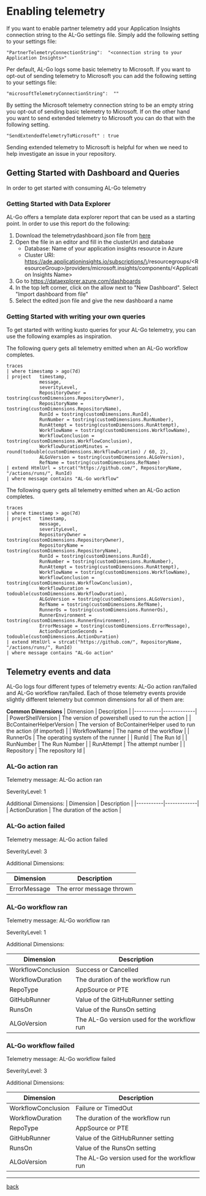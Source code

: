 # Enabling telemetry

If you want to enable partner telemetry add your Application Insights connection string to the AL-Go settings file. Simply add the following setting to your settings file:

```
"PartnerTelemetryConnectionString":  "<connection string to your Application Insights>"
```

Per default, AL-Go logs some basic telemetry to Microsoft. If you want to opt-out of sending telemetry to Microsoft you can add the following setting to your settings file:

```
"microsoftTelemetryConnectionString":  ""
```

By setting the Microsoft telemetry connection string to be an empty string you opt-out of sending basic telemetry to Microsoft. If on the other hand you want to send extended telemetry to Microsoft you can do that with the following setting.

```
"SendExtendedTelemetryToMicrosoft" : true
```

Sending extended telemetry to Microsoft is helpful for when we need to help investigate an issue in your repository.

## Getting Started with Dashboard and Queries

In order to get started with consuming AL-Go telemetry

### Getting Started with Data Explorer

AL-Go offers a template data explorer report that can be used as a starting point. In order to use this report do the following:

1. Download the telemetrydashboard.json file from [here](resources/telemetrydashboard.json)
1. Open the file in an editor and fill in the clusterUri and database
   - Database: Name of your application insights resource in Azure
   - Cluster URI: https://ade.applicationinsights.io/subscriptions/\<SubscriptionId>/resourcegroups/\<ResourceGroup>/providers/microsoft.insights/components/\<Application Insights Name>
1. Go to https://dataexplorer.azure.com/dashboards
1. In the top left corner, click on the allow next to "New Dashboard". Select "Import dashboard from file"
1. Select the edited json file and give the new dashboard a name

### Getting Started with writing your own queries

To get started with writing kusto queries for your AL-Go telemetry, you can use the following examples as inspiration.

The following query gets all telemetry emitted when an AL-Go workflow completes.

```
traces
| where timestamp > ago(7d)
| project   timestamp,
            message,
            severityLevel,
            RepositoryOwner = tostring(customDimensions.RepositoryOwner),
            RepositoryName = tostring(customDimensions.RepositoryName),
            RunId = tostring(customDimensions.RunId),
            RunNumber = tostring(customDimensions.RunNumber),
            RunAttempt = tostring(customDimensions.RunAttempt),
            WorkflowName = tostring(customDimensions.WorkflowName),
            WorkflowConclusion = tostring(customDimensions.WorkflowConclusion),
            WorkflowDurationMinutes = round(todouble(customDimensions.WorkflowDuration) / 60, 2),
            ALGoVersion = tostring(customDimensions.ALGoVersion),
            RefName = tostring(customDimensions.RefName)
| extend HtmlUrl = strcat("https://github.com/", RepositoryName, "/actions/runs/", RunId)
| where message contains "AL-Go workflow"
```

The following query gets all telemetry emitted when an AL-Go action completes.

```
traces
| where timestamp > ago(7d)
| project   timestamp,
            message,
            severityLevel,
            RepositoryOwner = tostring(customDimensions.RepositoryOwner),
            RepositoryName = tostring(customDimensions.RepositoryName),
            RunId = tostring(customDimensions.RunId),
            RunNumber = tostring(customDimensions.RunNumber),
            RunAttempt = tostring(customDimensions.RunAttempt),
            WorkflowName = tostring(customDimensions.WorkflowName),
            WorkflowConclusion = tostring(customDimensions.WorkflowConclusion),
            WorkflowDuration = todouble(customDimensions.WorkflowDuration),
            ALGoVersion = tostring(customDimensions.ALGoVersion),
            RefName = tostring(customDimensions.RefName),
            RunnerOs = tostring(customDimensions.RunnerOs),
            RunnerEnvironment = tostring(customDimensions.RunnerEnvironment),
            ErrorMessage = tostring(customDimensions.ErrorMessage),
            ActionDurationSeconds = todouble(customDimensions.ActionDuration)
| extend HtmlUrl = strcat("https://github.com/", RepositoryName, "/actions/runs/", RunId)
| where message contains "AL-Go action"
```

## Telemetry events and data

AL-Go logs four different types of telemetry events: AL-Go action ran/failed and AL-Go workflow ran/failed. Each of those telemetry events provide slightly different telemetry but common dimensions for all of them are:

**Common Dimensions**
| Dimension | Description |
|-----------|-------------|
| PowerShellVersion | The version of powershell used to run the action |
| BcContainerHelperVersion | The version of BcContainerHelper used to run the action (if imported) |
| WorkflowName | The name of the workflow |
| RunnerOs | The operating system of the runner |
| RunId | The Run Id |
| RunNumber | The Run Number |
| RunAttempt | The attempt number |
| Repository | The repository Id |

### AL-Go action ran

Telemetry message: AL-Go action ran

SeverityLevel: 1

Additional Dimensions:
| Dimension | Description |
|-----------|-------------|
| ActionDuration | The duration of the action |

### AL-Go action failed

Telemetry message: AL-Go action failed

SeverityLevel: 3

Additional Dimensions:

| Dimension | Description |
|-----------|-------------|
| ErrorMessage | The error message thrown |

### AL-Go workflow ran

Telemetry message: AL-Go workflow ran

SeverityLevel: 1

Additional Dimensions:

| Dimension | Description |
|-----------|-------------|
| WorkflowConclusion | Success or Cancelled |
| WorkflowDuration | The duration of the workflow run |
| RepoType | AppSource or PTE |
| GitHubRunner | Value of the GitHubRunner setting |
| RunsOn | Value of the RunsOn setting |
| ALGoVersion | The AL-Go version used for the workflow run |

### AL-Go workflow failed

Telemetry message: AL-Go workflow failed

SeverityLevel: 3

Additional Dimensions:

| Dimension | Description |
|-----------|-------------|
| WorkflowConclusion | Failure or TimedOut |
| WorkflowDuration | The duration of the workflow run |
| RepoType | AppSource or PTE |
| GitHubRunner | Value of the GitHubRunner setting |
| RunsOn | Value of the RunsOn setting |
| ALGoVersion | The AL-Go version used for the workflow run |

______________________________________________________________________

[back](../README.md)
